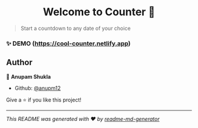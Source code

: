 <h1 align="center">Welcome to Counter 👋</h1>
<p>
</p>

> Start a countdown to any date of your choice

### ✨ DEMO (https://cool-counter.netlify.app)

## Author

👤 **Anupam Shukla**

- Github: [@anupm12](https://github.com/anupm12)

Give a ⭐️ if you like this project!

---

_This README was generated with ❤️ by [readme-md-generator](https://github.com/kefranabg/readme-md-generator)_

